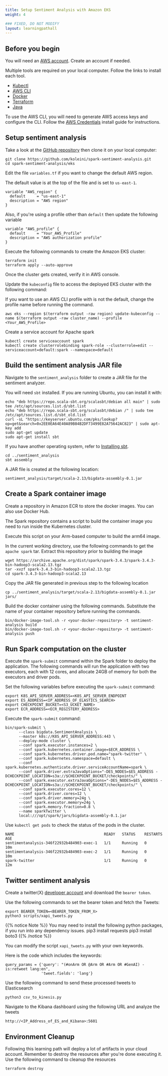 ```yaml
---
title: Setup Sentiment Analysis with Amazon EKS
weight: 4

### FIXED, DO NOT MODIFY
layout: learningpathall
---
```


## Before you begin

You will need an [AWS account](https://docs.aws.amazon.com/accounts/latest/reference/manage-acct-creating.html). Create an account if needed. 

Multiple tools are required on your local computer. Follow the links to install each tool.

* [Kubectl](/install-guides/kubectl/)
* [AWS CLI](/install-guides/aws-cli/)
* [Docker](/install-guides/docker/)
* [Terraform](/install-guides/terraform/)
* [Java](/install-guides/java/)

To use the AWS CLI, you will need to generate AWS access keys and configure the CLI. Follow the [AWS Credentials](/install-guides/aws_access_keys/) install guide for instructions. 

## Setup sentiment analysis

Take a look at the [GitHub repository](https://github.com/koleini/spark-sentiment-analysis) then clone it on your local computer:

```console
git clone https://github.com/koleini/spark-sentiment-analysis.git
cd spark-sentiment-analysis/eks
```

Edit the file `variables.tf` if you want to change the default AWS region.

The default value is at the top of the file and is set to `us-east-1`.

```output
variable "AWS_region" {
  default     = "us-east-1"
  description = "AWS region"
}
```

Also, if you're using a profile other than `default` then update the following variable

```output
variable "AWS_profile" {
  default     = "Your_AWS_Profile"
  description = "AWS authorization profile"
}
```

Execute the following commands to create the Amazon EKS cluster:

```console
terraform init
terraform apply --auto-approve
```

Once the cluster gets created, verify it in AWS console.

Update the `kubeconfig` file to access the deployed EKS cluster with the following command:

If you want to use an AWS CLI profile with is not the default, change the profile name before running the command. 

```console
aws eks --region $(terraform output -raw region) update-kubeconfig --name $(terraform output -raw cluster_name) --profile <Your_AWS_Profile>
```

Create a service account for Apache spark

```console
kubectl create serviceaccount spark
kubectl create clusterrolebinding spark-role --clusterrole=edit --serviceaccount=default:spark --namespace=default
```

## Build the sentiment analysis JAR file

Navigate to the `sentiment_analysis` folder to create a JAR file for the sentiment analyzer.

You will need `sbt` installed. If you are running Ubuntu, you can install it with:

```console
echo "deb https://repo.scala-sbt.org/scalasbt/debian all main" | sudo tee /etc/apt/sources.list.d/sbt.list
echo "deb https://repo.scala-sbt.org/scalasbt/debian /" | sudo tee /etc/apt/sources.list.d/sbt_old.list
curl -sL "https://keyserver.ubuntu.com/pks/lookup?op=get&search=0x2EE0EA64E40A89B84B2DF73499E82A75642AC823" | sudo apt-key add
sudo apt-get update
sudo apt-get install sbt
```

If you have another operating system, refer to [Installing sbt](https://www.scala-sbt.org/1.x/docs/Setup.html).

```console
cd ../sentiment_analysis
sbt assembly
```

A JAR file is created at the following location:

```console
sentiment_analysis/target/scala-2.13/bigdata-assembly-0.1.jar
```

## Create a Spark container image

Create a repository in Amazon ECR to store the docker images. You can also use Docker Hub.

The Spark repository contains a script to build the container image you need to run inside the Kubernetes cluster. 

Execute this script on your Arm-based computer to build the arm64 image.

In the current working directory, use the following commands to get the `apache spark` tar. Extract this repository prior to building the image

```console
wget https://archive.apache.org/dist/spark/spark-3.4.3/spark-3.4.3-bin-hadoop3-scala2.13.tgz
tar -xvzf spark-3.4.3-bin-hadoop3-scala2.13.tgz
cd spark-3.4.3-bin-hadoop3-scala2.13
```

Copy the JAR file generated in previous step to the following location
```console
cp ../sentiment_analysis/target/scala-2.13/bigdata-assembly-0.1.jar jars/
```

Build the docker container using the following commands. Substitute the name of your container repository before running the commands.

```console
bin/docker-image-tool.sh -r <your-docker-repository> -t sentiment-analysis build
bin/docker-image-tool.sh -r <your-docker-repository> -t sentiment-analysis push
```

## Run Spark computation on the cluster

Execute the `spark-submit` command within the Spark folder to deploy the application. The following commands will run the application with two executors, each with 12 cores, and allocate 24GB of memory for both the executors and driver pods.

Set the following variables before executing the `spark-submit` command:

```console
export K8S_API_SERVER_ADDRESS=<K8S_API_SERVER_ENDPOINT
export ES_ADDRESS=<IP_ADDRESS_OF_ELASTICS_SEARCH>
export CHECKPOINT_BUCKET=<S3_UCKET_NAME>
export ECR_ADDRESS=<ECR_REGISTERY_ADDRESS>
```

Execute the `spark-submit` command:

```console
bin/spark-submit \
      --class bigdata.SentimentAnalysis \
      --master k8s://K8S_API_SERVER_ADDRESS:443 \
      --deploy-mode cluster \
      --conf spark.executor.instances=2 \
      --conf spark.kubernetes.container.image=$ECR_ADDRESS \
      --conf spark.kubernetes.driver.pod.name="spark-twitter" \
      --conf spark.kubernetes.namespace=default \
      --conf spark.kubernetes.authenticate.driver.serviceAccountName=spark \
      --conf spark.driver.extraJavaOptions="-DES_NODES=$ES_ADDRESS -DCHECKPOINT_LOCATION=s3a://$CHECKPOINT_BUCKET/checkpoints/" \
      --conf spark.executor.extraJavaOptions="-DES_NODES=$ES_ADDRESS -DCHECKPOINT_LOCATION=s3a://$CHECKPOINT_BUCKET/checkpoints/" \
      --conf spark.executor.cores=12 \
      --conf spark.driver.cores=12 \
      --conf spark.driver.memory=24g \
      --conf spark.executor.memory=24g \
      --conf spark.memory.fraction=0.8 \
      --name sparkTwitter \
      local:///opt/spark/jars/bigdata-assembly-0.1.jar
```

Use `kubectl get pods` to check the status of the pods in the cluster.

```output
NAME                                        READY   STATUS    RESTARTS   AGE
sentimentanalysis-346f22932b484903-exec-1   1/1     Running   0          10m
sentimentanalysis-346f22932b484903-exec-2   1/1     Running   0          10m
spark-twitter                               1/1     Running   0          12m
```

## Twitter sentiment analysis

Create a twitter(X) [developer account](https://developer.x.com/en/docs/x-api/getting-started/getting-access-to-the-x-api) and download the `bearer token`. 

Use the following commands to set the bearer token and fetch the Tweets:

```console
export BEARER_TOKEN=<BEARER_TOKEN_FROM_X>
python3 scripts/xapi_tweets.py
```

{{% notice Note %}}
You may need to install the following python packages, if you run into any dependency issues.
pip3 install requests
pip3 install boto3
{{% /notice %}}

You can modify the script `xapi_tweets.py` with your own keywords. 

Here is the code which includes the keywords: 

```output
query_params = {'query': "(#onArm OR @Arm OR #Arm OR #GenAI) -is:retweet lang:en",
                'tweet.fields': 'lang'}
```

Use the following command to send these processed tweets to Elasticsearch

```console
python3 csv_to_kinesis.py
```

Navigate to the Kibana dashboard using the following URL and analyze the tweets

```console
http://<IP_Address_of_ES_and_Kibana>:5601
```

## Environment Cleanup

Following this learning path will deploy a lot of artifacts in your cloud account. Remember to destroy the resources after you're done executing it. Use the following command to cleanup the resources

```console
terraform destroy
```